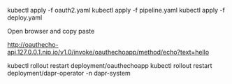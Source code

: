 
kubectl apply -f oauth2.yaml
kubectl apply -f pipeline.yaml
kubectl apply -f deploy.yaml

Open browser and copy paste

http://oauthecho-api.127.0.0.1.nip.io/v1.0/invoke/oauthechoapp/method/echo?text=hello


kubectl rollout restart deployment/oauthechoapp
kubectl rollout restart deployment/dapr-operator -n dapr-system